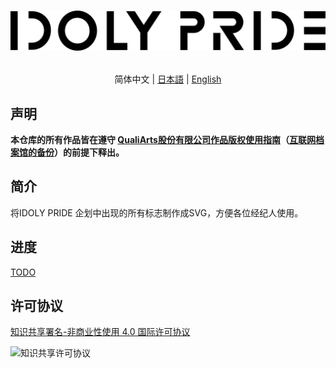 <h1 align="center">

![IDOLY PRIDE Logo](Logos/idoly-pride-logo-black.svg)

</h1>

<div align="center">

简体中文 | [日本語](README.JA.md) | [English](README.EN.md)

</div>

## 声明
__本仓库的所有作品皆在遵守 [QualiArts股份有限公司作品版权使用指南](https://qualiarts.jp/guideline/)（[互联网档案馆的备份](https://web.archive.org/web/20210804165602/https://qualiarts.jp/guideline)）的前提下释出。__

## 简介
将IDOLY PRIDE 企划中出现的所有标志制作成SVG，方便各位经纪人使用。

## 进度

[TODO](TODO.md)

## 许可协议

[知识共享署名-非商业性使用 4.0 国际许可协议](http://creativecommons.org/licenses/by-nc/4.0/)

![知识共享许可协议](https://i.creativecommons.org/l/by-nc/4.0/88x31.png)

